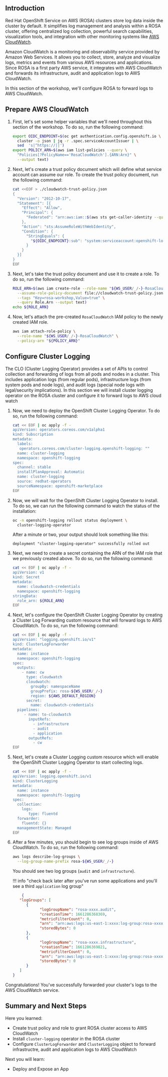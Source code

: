 ## Introduction

Red Hat OpenShift Service on AWS (ROSA) clusters store log data inside the cluster by default. It simplifies log management and analysis within a ROSA cluster, offering centralized log collection, powerful search capabilities, visualization tools, and integration with other monitoring systems like [AWS CloudWatch](https://aws.amazon.com/cloudwatch/). 

Amazon CloudWatch is a monitoring and observability service provided by Amazon Web Services. It allows you to collect, store, analyze and visualize logs, metrics and events from various AWS resources and applications. Since ROSA is a first party AWS service, it integrates with AWS CloudWatch and forwards its infrastructure, audit and application logs to AWS CloudWatch.

In this section of the workshop, we'll configure ROSA to forward logs to AWS CloudWatch.

## Prepare AWS CloudWatch

1. First, let's set some helper variables that we'll need throughout this section of the workshop. To do so, run the following command:

    ```bash
    export OIDC_ENDPOINT=$(oc get authentication.config.openshift.io \
      cluster -o json | jq -r .spec.serviceAccountIssuer | \
      sed  's|^https://||')
    export POLICY_ARN=$(aws iam list-policies --query \
      "Policies[?PolicyName=='RosaCloudWatch'].{ARN:Arn}" \
      --output text)
    ```

1. Next, let's create a trust policy document which will define what service account can assume our role. To create the trust policy document, run the following command:

    ```bash
    cat <<EOF > ./cloudwatch-trust-policy.json
    {
      "Version": "2012-10-17",
      "Statement": [{
        "Effect": "Allow",
        "Principal": {
          "Federated": "arn:aws:iam::$(aws sts get-caller-identity --query "Account" --output text):oidc-provider/${OIDC_ENDPOINT}"
        },
        "Action": "sts:AssumeRoleWithWebIdentity",
        "Condition": {
          "StringEquals": {
            "${OIDC_ENDPOINT}:sub": "system:serviceaccount:openshift-logging:logcollector"
          }
        }
      }]
    }
    EOF
    ```

1. Next, let's take the trust policy document and use it to create a role. To do so, run the following command:

    ```bash
    ROLE_ARN=$(aws iam create-role --role-name "${WS_USER/_/-}-RosaCloudWatch" \
      --assume-role-policy-document file://cloudwatch-trust-policy.json \
      --tags "Key=rosa-workshop,Value=true" \
      --query Role.Arn --output text)
    echo ${ROLE_ARN}
    ```

1. Now, let's attach the pre-created `RosaCloudWatch` IAM policy to the newly created IAM role. 

    ```bash
    aws iam attach-role-policy \
      --role-name "${WS_USER/_/-}-RosaCloudWatch" \
      --policy-arn "${POLICY_ARN}"
    ```

## Configure Cluster Logging

The CLO (Cluster Logging Operator) provides a set of APIs to control collection and forwarding of logs from all pods and nodes in a cluster. This includes application logs (from regular pods), infrastructure logs (from system pods and node logs), and audit logs (special node logs with legal/security implications). In this section we will install cluster logging operator on the ROSA cluster and configure it to forward logs to AWS cloud watch

1. Now, we need to deploy the OpenShift Cluster Logging Operator. To do so, run the following command:

    ```bash
    cat << EOF | oc apply -f -
    apiVersion: operators.coreos.com/v1alpha1
    kind: Subscription
    metadata:
      labels:
       operators.coreos.com/cluster-logging.openshift-logging: ""
      name: cluster-logging
      namespace: openshift-logging
    spec:
      channel: stable
      installPlanApproval: Automatic
      name: cluster-logging
      source: redhat-operators
      sourceNamespace: openshift-marketplace
    EOF
    ```

1. Now, we will wait for the OpenShift Cluster Logging Operator to install. To do so, we can run the following command to watch the status of the installation:

    ```bash
    oc -n openshift-logging rollout status deployment \
      cluster-logging-operator
    ```

    After a minute or two, your output should look something like this:

    ```{.text .no-copy}
    deployment "cluster-logging-operator" successfully rolled out
    ```

1. Next, we need to create a secret containing the ARN of the IAM role that we previously created above. To do so, run the following command:

    ```bash
    cat << EOF | oc apply -f -
    apiVersion: v1
    kind: Secret
    metadata:
      name: cloudwatch-credentials
      namespace: openshift-logging
    stringData:
      role_arn: ${ROLE_ARN}
    EOF
    ```

1. Next, let's configure the OpenShift Cluster Logging Operator by creating a Cluster Log Forwarding custom resource that will forward logs to AWS CloudWatch. To do so, run the following command:

    ```bash
    cat << EOF | oc apply -f -
    apiVersion: "logging.openshift.io/v1"
    kind: ClusterLogForwarder
    metadata:
      name: instance
      namespace: openshift-logging
    spec:
      outputs:
        - name: cw
          type: cloudwatch
          cloudwatch:
            groupBy: namespaceName
            groupPrefix: rosa-${WS_USER/_/-}
            region: ${AWS_DEFAULT_REGION}
          secret:
            name: cloudwatch-credentials
      pipelines:
         - name: to-cloudwatch
           inputRefs:
             - infrastructure
             - audit
             - application
           outputRefs:
             - cw
    EOF
    ```

1. Next, let's create a Cluster Logging custom resource which will enable the OpenShift Cluster Logging Operator to start collecting logs. 

    ```bash
    cat << EOF | oc apply -f -
    apiVersion: logging.openshift.io/v1
    kind: ClusterLogging
    metadata:
      name: instance
      namespace: openshift-logging
    spec:
      collection:
        logs:
           type: fluentd
      forwarder:
        fluentd: {}
      managementState: Managed
    EOF
    ```

1. After a few minutes, you should begin to see log groups inside of AWS CloudWatch. To do so, run the following command:

    ```bash
    aws logs describe-log-groups \
      --log-group-name-prefix rosa-${WS_USER/_/-}
    ```

    You should see two log groups (`audit` and `infrastructure`).

    !!! info "check back later after you've run some applications and you'll see a third `application` log group"

    ```{.json .no-copy}
        {
       "logGroups": [
          {
                "logGroupName": "rosa-xxxx.audit",
                "creationTime": 1661286368369,
                "metricFilterCount": 0,
                "arn": "arn:aws:logs:us-east-1:xxxx:log-group:rosa-xxxx.audit:*",
                "storedBytes": 0
          },
          {
                "logGroupName": "rosa-xxxx.infrastructure",
                "creationTime": 1661286369821,
                "metricFilterCount": 0,
                "arn": "arn:aws:logs:us-east-1:xxxx:log-group:rosa-xxxx.infrastructure:*",
                "storedBytes": 0
          }
       ]
    }
    ```

Congratulations! You've successfully forwarded your cluster's logs to the AWS CloudWatch service.

## Summary and Next Steps

Here you learned:

* Create trust policy and role to grant ROSA cluster access to AWS CloudWatch
* Install `cluster-logging` operator in the ROSA cluster
* Configure `ClusterLogForwarder` and `ClusterLogging` object to forward infrastructre, audit and application logs to AWS CloudWatch 

Next you will learn:

* Deploy and Expose an App
